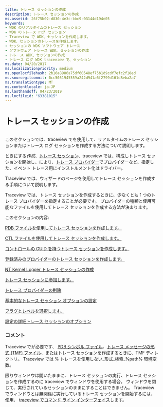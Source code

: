 ```yaml
---
title: トレース セッションの作成
description: トレース セッションの作成
ms.assetid: 26f75b02-d830-4e3c-bbc9-03144d194e05
keywords:
- WDK のリアルタイムのトレース セッション
- WDK のトレース ログ セッション
- Traceview で WDK、セッションを作成します。
- WDK、セッションのトレースを作成します。
- セッションの WDK ソフトウェア トレース
- ソフトウェア トレース WDK、セッションの作成
- トレース WDK、セッションの作成
- トレース ログ WDK traceview で、セッション
ms.date: 04/20/2017
ms.localizationpriority: medium
ms.openlocfilehash: 2b16a8986a75df60548ef75b1d9cdf7efc2f18ed
ms.sourcegitcommit: 0cc5051945559a242d941a6f2799d161d8eba2a7
ms.translationtype: MT
ms.contentlocale: ja-JP
ms.lasthandoff: 04/23/2019
ms.locfileid: "63381015"
---
```

# <a name="creating-a-trace-session"></a>トレース セッションの作成


## <span id="ddk_creating_a_real_time_trace_session_tools"></span><span id="DDK_CREATING_A_REAL_TIME_TRACE_SESSION_TOOLS"></span>


このセクションでは、traceview でを使用して、リアルタイムのトレース セッションまたはトレース ログ セッションを作成する方法について説明します。

ときにする*作成*、[トレース セッション](trace-session.md)、traceview では、構成しトレース セッションを開始し、により、[トレース プロバイダー](trace-provider.md)でプロバイダーなど、指定した、イベント トレース用にインストルメント化はドライバー。

Traceview では、ウィザードのページを使用してトレース セッションを作成する手順について説明します。

Traceview では、トレース セッションを作成するときに、少なくとも 1 つのトレース プロバイダーを指定することが必要です。 プロバイダーの種類と使用可能なファイルを使用してトレース セッションを作成する方法が決まります。

このセクションの内容:

[PDB ファイルを使用してトレース セッションを作成します。](creating-a-trace-session-with-a-pdb-file.md)

[CTL ファイルを使用してトレース セッションを作成します。](creating-a-trace-session-with-a-ctl-file.md)

[コントロールの GUID を持つトレース セッションを作成します。](creating-a-trace-session-with-a-control-guid.md)

[登録済みのプロバイダーのトレース セッションを作成します。](creating-a-trace-session-for-a-registered-provider.md)

[NT Kernel Logger トレース セッションの作成](creating-an-nt-kernel-logger-trace-session.md)

[トレース セッションに参加します。](joining-a-trace-session.md)

[トレース プロバイダーの削除](removing-a-trace-provider.md)

[基本的なトレース セッション オプションの設定](setting-basic-trace-session-options.md)

[フラグとレベルを選択します。](selecting-flags-and-levels.md)

[設定の詳細トレース セッションのオプション](setting-advanced-trace-session-options.md)

### <a name="span-idcommentsspanspan-idcommentsspancomments"></a><span id="comments"></span><span id="COMMENTS"></span>コメント

Traceview でが必要です、 [PDB シンボル ファイル](pdb-symbol-files.md)、[トレース メッセージの形式 (TMF) ファイル](trace-message-format-file.md)、またはトレース セッションを作成するときに、TMF ディレクトリ。 Traceview では % トレースを使用しない\_形式\_検索\_%path% 環境変数。

限りウィンドウは開いたままに、トレース セッションの実行、トレース セッションを作成するのに traceview でウィンドウを使用する場合。 ウィンドウを閉じて、実行されているセッションのままにすることはできません。 Traceview でウィンドウとは無関係に実行しているトレース セッションを開始するには、使用、 [traceview でコマンド ライン インターフェイス](traceview-command-line-interface.md)します。

 

 





